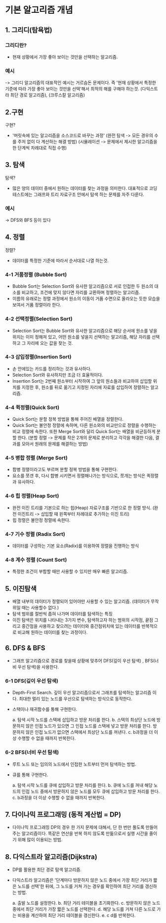 # 기본 알고리즘 개념

## **1. 그리디(탐욕법)**

###  그리디란?  
- 현재 상황에서 가장 좋아 보이는 것만을 선택하는 알고리즘. 

### 예시
-> 그리디 알고리즘의 대표적인 예시는 거르슴돈 문제이다. 즉 '현재 상황에서 특정한 기준에 따라 가장 좋아 보이는 것만을 선택'해서 최적의 해를 구해야 하는것.
(다익스트라 최단 경로 알고리즘), (크루스칼 알고리즘)

## **2.구현**
구현?
- '머릿속에 있는 알고리즘을 소스코드로 바꾸는 과정' 
(완전 탐색 -> 모든 경우의 수를 주저 없이 다 계산하는 해결 방법)
(시뮬레이션 -> 문제에서 제시한 알고리즘을 한 단계씩 차례대로 직접 수행)

## **3. 탐색**
탐색?
- 많은 양의 데이터 중에서 원하는 데이터를 찾는 과정을 의미한다.  대표적으로 코딩 테스트에는 그래프와 트리 자료구조 안에서 탐색 하는 문제를 자주 다룬다. 

### 예시
-> DFS와 BFS 등이 있다

## **4. 정렬**
정렬?
- 데이터를 특정한 기준에 따라서 순서대로 나열 하는것. 

### 4-1 거품정렬 (Bubble Sort)
- Bubble Sort는 Selection Sort와 유사한 알고리즘으로 서로 인접한 두 원소의 대소를 비교하고, 조건에 맞지 않다면 자리를 교환하며 정렬하는 알고리즘. 
- 이름의 유래로는 정렬 과정에서 원소의 이동이 거품 수면으로 올라오는 듯한 모습을 보여서 거품 정렬이라 한다. 

### 4-2 선택정렬(Selection Sort)
- Selection Sort는 Bubble Sort와 유사한 알고리즘으로 해당 순서에 원소를 넣을 위치는 이미 정해져 있고, 어떤 원소를 넣을지 선택하는 알고리즘, 해당 자리를 선택하고 그 자리에 오는 값을 찾는 것. 

### 4-3 삽입정렬(Insertion Sort)
- 손 안에있는 카드를 정리하는 것과 유사하다.
- Selection Sort와 유사하지만 조금 더 효율적이다.
- Insertion Sort는 2번째 원소부터 시작하여 그 앞의 원소들과 비교하여 삽입할 위치를 지정한 후, 원소를 뒤로 옮기고 지정된 자리에 자료를 삽입하여 정렬하는 알고리즘.

### 4-4 퀵정렬(Quick Sort)
- Quick Sort는 분할 정복 방법을 통해 주어진 배열을 정렬한다.
- Quick Sort는 불안정 정렬에 속하며, 다른 원소와의 비교만으로 정렬을 수행하는 비교 정렬에 속한다. 또한 Merge Sort와 달리 Quick Sort는 배열을 비균등하게 분할 한다. 
(분할 정렬 -> 문제를 작은 2개의 문제로 분리하고 각각을 해결한 다음, 결과를 모아서 원래의 문제를 해결하는 방법)

### 4-5 병합 정렬 (Merge Sort)
- 합병 정렬이라고도 부르며 분할 정복 방법을 통해 구현한다.
- 요소를 쪼갠 후, 다시 합병 시키면서 정렬해나가는 방식으로, 쪼개는 방식은 퀵정렬과 유사하다.

### 4-6 힙 정렬(Heap Sort)
- 완전 이진 트리를 기본으로 하는 힙(Heap) 자료구조를 기반으로 한 정렬 방식.
(완전 이진트리 -> 삽입할 때 왼쪽부터 차례대로 추가하는 이진 트리)
- 힙 정렬은 불안정 정렬에 속한다. 

### 4-7 기수 정렬 (Radix Sort)
- 데이터를 구성하는 기본 요소(Radix)를 이용하여 정렬을 진행하는 방식
 
### 4-8 계수 정렬 (Count Sort)
- 특정한 조건이 부합할 때만 사용할 수 있지만 매우 빠른 알고리즘. 

## **5. 이진탐색**
- 배열 내부의 데이터가 정렬되어 있어야만 사용할 수 있는 알고리즘. (데이터가 무작위일 때는 사용할수 없다.)
- 탐색 범위를 절반씩 좁혀 나가며 데이터를 탐색하는 특징
- 이진 탐색은 위치를 나타내는 3가지 변수, 탐색하고자 하는 범위의 시작점, 끝점 그리고 중간점을 사용하고 찾으려는 데이터와 중간점위치에 있는 데이터를 반복적으로 비교해 원하는 데이터를 찾는 과정이다.

## **6. DFS & BFS**
- 그래프 알고리즘으로 경로를 찾을때 상황에 맞추어 DFS(깊이 우선 탐색) , BFS(너비 우선 탐색)을 사용한다.

### 6-1 DFS(깊이 우선 탐색)
- Depth-First Search. 깊이 우선 알고리즘으로서 그래프를 탐색하는 알고리즘 이다. 최대한 멀리 있는 노드를 우선으로 탐색하는 방식으로 동작한다. 
- 스택이나 재귀함수를 통해 구현한다.

    a. 탐색 시작 노드를 스택에 삽입하고 방문 처리를 한다. 
    b. 스택의 최상단 노드에 방문하지 않은 인접 노드가 있으면 그 인접 노드를 스택에 넣고 방문 처리를 한다. 방문하지 않은 인접 노드가 없으면 스택에서 최상단 노드를 꺼낸다.
    c. b과정을 더 이상 수행할 수 없을 때까지 반복한다.

### 6-2 BFS(너비 우선 탐색)
- 루트 노드 또는 임의의 노드에서 인접한 노트부터 먼저 탐색하는 방법.
- 큐를 통해 구현한다.

    a. 탐색 시작 노드를 큐에 삽입하고 방문 처리를 한다.
    b. 큐에 노드를 꺼내 해당 노드의 인접 노드 중에서 방문하지 않은 노드를 모두 큐에 삽입하고 방문 처리를 한다.
    c. b과정을 더 이상 수행할 수 없을 때까지 반복한다. 

## **7. 다이나믹 프로그래밍 (동적 계산법 = DP)**
- 다이나믹 프로그래밍 DP의 경우 한 가지 문제에 대해서, 단 한 번만 풀도록 만들어주는 알고리즘이다. 똑같은 연산을 반복 하지 않도록 만듦으로서 실행 시간을 줄이기 위해 많이 이용되는 방법. 

## **8. 다익스트라 알고리즘(Dijkstra)**
- DP를 활용한 최단 경로 탐색 알고리즘.
- 다익스트라 알고리즘은 '단계마다 방문하지 않은 노드 중에서 가장 최단 거리가 짧은 노드를 선택'한 뒤에, 그 노드를 거쳐 가는 경우를 확인하여 최단 거리를 갱신하는 방법. 

    a. 출발 노드를 설정한다.
    b. 최단 거리 테이블을 초기화한다.
    c. 방문하지 않은 노드 중에서 최단 거리가 가장 짧은 노드를 선택한다.
    d. 해당 노드를 거쳐 다른 노드로 가는 비용을 계산하여 최단 거리 테이블을 갱신한다. 
    e. c d를 반복한다. 